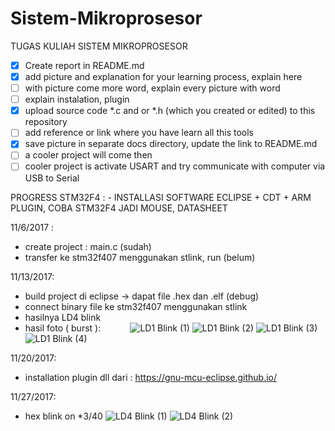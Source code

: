 # Sistem-Mikroprosesor
TUGAS KULIAH SISTEM MIKROPROSESOR

- [x] Create report in README.md
- [x] add picture and explanation for your learning process, explain here  
- [ ] with picture come more word, explain every picture with word  
- [ ] explain instalation, plugin  
- [x] upload source code *.c and or *.h (which you created or edited) to this repository  
- [ ] add reference or link where you have learn all this tools  
- [x] save picture in separate docs directory, update the link to README.md  
- [ ] a cooler project will come then  
- [ ] cooler project is activate USART and try communicate with computer via USB to Serial  

PROGRESS STM32F4 : - INSTALLASI SOFTWARE ECLIPSE + CDT + ARM PLUGIN, COBA STM32F4 JADI MOUSE, DATASHEET

11/6/2017 : 
- create project : main.c (sudah)
- transfer ke stm32f407 menggunakan stlink, run (belum)

11/13/2017: 
- build project di eclipse -> dapat file .hex dan .elf (debug)
- connect binary file ke stm32f407 menggunakan stlink
- hasilnya LD4 blink
- hasil foto  ( burst ):
            ![LD1 Blink (1)](https://github.com/leonardgozal/Sistem-Mikroprosesor/blob/master/docs/IMG_4585.JPG)
            ![LD1 Blink (2)](https://github.com/leonardgozal/Sistem-Mikroprosesor/blob/master/docs/IMG_4586.JPG)
            ![LD1 Blink (3)](https://github.com/leonardgozal/Sistem-Mikroprosesor/blob/master/docs/IMG_4587.JPG)
            ![LD1 Blink (4)](https://github.com/leonardgozal/Sistem-Mikroprosesor/blob/master/docs/IMG_4588.JPG)

11/20/2017:
- installation plugin dll dari : https://gnu-mcu-eclipse.github.io/

11/27/2017:
- hex blink on *3/40
![LD4 Blink (1)](https://github.com/leonardgozal/Sistem-Mikroprosesor/blob/master/docs/IMG_4605.JPG)
![LD4 Blink (2)](https://github.com/leonardgozal/Sistem-Mikroprosesor/blob/master/docs/IMG_4606.JPG)
